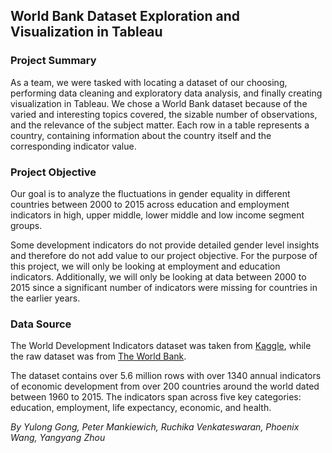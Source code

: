 ## World Bank Dataset Exploration and Visualization in Tableau

### Project Summary
As a team, we were tasked with locating a dataset of our choosing, performing data cleaning and exploratory data analysis, and finally creating visualization in Tableau. We chose a World Bank dataset because of the varied and interesting topics covered, the sizable number of observations, and the relevance of the subject matter. Each row in a table represents a country, containing information about the country itself and the corresponding indicator value.

### Project Objective
Our goal is to analyze the fluctuations in gender equality in different countries between 2000 to 2015 across education and employment indicators in high, upper middle, lower middle and low income segment groups. 

Some development indicators do not provide detailed gender level insights and therefore do not add value to our project objective. For the purpose of this project, we will only be looking at employment and education indicators. Additionally, we will only be looking at data between 2000 to 2015 since a significant number of indicators were missing for countries in the earlier years.

### Data Source
The World Development Indicators dataset was taken from [Kaggle](https://www.kaggle.com/worldbank/world-development-indicators), while the raw dataset was from [The World Bank](https://datacatalog.worldbank.org/dataset/world-development-indicators).

The dataset contains over 5.6 million rows with over 1340 annual indicators of economic development from over 200 countries around the world dated between 1960 to 2015. The indicators span across five key categories: education, employment, life expectancy, economic, and health.

*By Yulong Gong, Peter Mankiewich, Ruchika Venkateswaran, Phoenix Wang, Yangyang Zhou*
